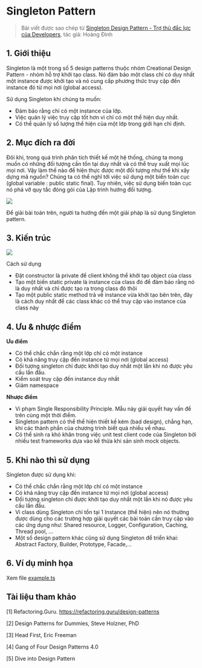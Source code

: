 # Singleton Pattern

> Bài viết được sao chép từ [Singleton Design Pattern - Trợ thủ đắc lực của Developers](https://viblo.asia/p/singleton-design-pattern-tro-thu-dac-luc-cua-developers-Qbq5QBkJKD8), tác giả: Hoàng Đinh

## 1. Giới thiệu

Singleton là một trong số 5 design patterns thuộc nhóm Creational Design Pattern - nhóm hỗ trợ khởi tạo class. Nó đảm bảo một class chỉ có duy nhất một instance được khởi tạo và nó cung cấp phương thức truy cập đến instance đó từ mọi nơi (global access).

Sử dụng Singleton khi chúng ta muốn:

- Đảm bảo rằng chỉ có một instance của lớp.
- Việc quản lý việc truy cập tốt hơn vì chỉ có một thể hiện duy nhất.
- Có thể quản lý số lượng thể hiện của một lớp trong giới hạn chỉ định.

## 2. Mục đích ra đời

Đôi khi, trong quá trình phân tích thiết kế một hệ thống, chúng ta mong muốn có những đối tượng cần tồn tại duy nhất và có thể truy xuất mọi lúc mọi nơi. Vậy làm thế nào để hiện thực được một đối tượng như thế khi xây dựng mã nguồn? Chúng ta có thể nghĩ tới việc sử dụng một biến toàn cục (global variable : public static final). Tuy nhiên, việc sử dụng biến toàn cục nó phá vỡ quy tắc đóng gói của Lập trình hướng đối tượng.

![](https://images.viblo.asia/c07db494-fd79-486f-844d-c23ab4c8e257.png)

Để giải bài toán trên, người ta hướng đến một giải pháp là sử dụng Singleton pattern.

## 3. Kiến trúc

![](https://refactoring.guru/images/patterns/diagrams/singleton/structure-en.png?id=4e4306d3a90f40d74c7a4d2d2506b8ec)

Cách sử dụng

- Đặt constructor là private để client không thể khởi tạo object của class
- Tạo một biến static private là instance của class đó để đảm bảo rằng nó là duy nhất và chỉ được tạo ra trong class đó thôi
- Tạo một public static method trả về instance vừa khởi tạo bên trên, đây là cách duy nhất để các class khác có thể truy cập vào instance của class này

## 4. Ưu & nhược điểm

**Ưu điểm**

- Có thể chắc chắn rằng một lớp chỉ có một instance
- Có khả năng truy cập đến instance từ mọi nơi (global access)
- Đối tượng singleton chỉ được khởi tạo duy nhất một lần khi nó được yêu cầu lần đầu.
- Kiểm soát truy cập đến instance duy nhất
- Giảm namespace

**Nhược điểm**

- Vi phạm Single Responsibility Principle. Mẫu này giải quyết hay vấn đề trên cùng một thời điểm.
- Singleton pattern có thể thể hiện thiết kế kém (bad design), chẳng hạn, khi các thành phần của chương trình biết quá nhiều về nhau.
- Có thể sinh ra khó khăn trong việc unit test client code của Singleton bởi nhiều test frameworks dựa vào kế thừa khi sản sinh mock objects.

## 5. Khi nào thì sử dụng

Singleton được sử dụng khi:

- Có thể chắc chắn rằng một lớp chỉ có một instance
- Có khả năng truy cập đến instance từ mọi nơi (global access)
- Đối tượng singleton chỉ được khởi tạo duy nhất một lần khi nó được yêu cầu lần đầu.
- Vì class dùng Singleton chỉ tồn tại 1 Instance (thể hiện) nên nó thường được dùng cho các trường hợp giải quyết các bài toán cần truy cập vào các ứng dụng như: Shared resource, Logger, Configuration, Caching, Thread pool, …
- Một số design pattern khác cũng sử dụng Singleton để triển khai: Abstract Factory, Builder, Prototype, Facade,…

## 6. Ví dụ minh họa

Xem file [example.ts](./example.ts)

## Tài liệu tham khảo

[1] Refactoring.Guru. https://refactoring.guru/design-patterns

[2] Design Patterns for Dummies, Steve Holzner, PhD

[3] Head First, Eric Freeman

[4] Gang of Four Design Patterns 4.0

[5] Dive into Design Pattern

